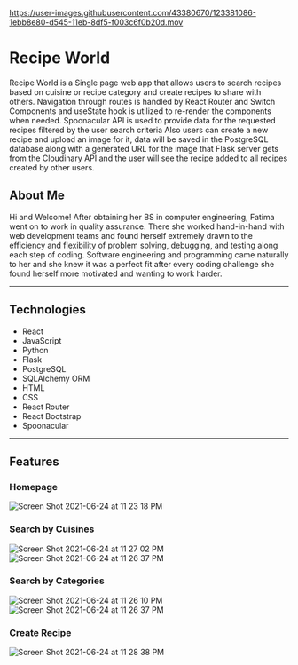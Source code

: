 

https://user-images.githubusercontent.com/43380670/123381086-1ebb8e80-d545-11eb-8df5-f003c6f0b20d.mov


# Recipe World
Recipe World is a Single page web app that allows users to search recipes based on cuisine or recipe category and  create recipes to share with others.
Navigation through routes is handled by React Router and Switch Components and useState hook is utilized to re-render the components when needed.
Spoonacular API is used to provide data for the requested recipes filtered by the user search criteria Also users can create a new recipe and  upload an image for it, data will be saved in the PostgreSQL database along with a generated URL for the image that Flask server gets from the Cloudinary API and the user will see the recipe added to all recipes created by other users.


## About Me
Hi and Welcome! 
After obtaining her BS in computer engineering, Fatima went on to work in quality assurance. There she worked hand-in-hand with web development teams and found herself extremely drawn to the efficiency and flexibility of problem solving, debugging, and testing along each step of coding. Software engineering and programming came naturally to her and she knew it was a perfect fit after every coding challenge she found herself more motivated and wanting to work harder.

---
## Technologies
* React
* JavaScript
* Python
* Flask
* PostgreSQL
* SQLAlchemy ORM
* HTML
* CSS
* React Router
* React Bootstrap
* Spoonacular
---
## Features
### Homepage

![Screen Shot 2021-06-24 at 11 23 18 PM](https://user-images.githubusercontent.com/43380670/123379571-3134c880-d543-11eb-87cc-3db86db2dc47.png)

### Search by Cuisines

![Screen Shot 2021-06-24 at 11 27 02 PM](https://user-images.githubusercontent.com/43380670/123380311-23337780-d544-11eb-8508-25fe15dfb17c.png)
![Screen Shot 2021-06-24 at 11 26 37 PM](https://user-images.githubusercontent.com/43380670/123380337-2af31c00-d544-11eb-8469-75796d441365.png)

### Search by Categories

![Screen Shot 2021-06-24 at 11 26 10 PM](https://user-images.githubusercontent.com/43380670/123380363-32b2c080-d544-11eb-964f-8c946b122d2f.png)
![Screen Shot 2021-06-24 at 11 26 37 PM](https://user-images.githubusercontent.com/43380670/123380379-37777480-d544-11eb-8aa9-6dc9e081e8fa.png)

### Create Recipe

![Screen Shot 2021-06-24 at 11 28 38 PM](https://user-images.githubusercontent.com/43380670/123380428-478f5400-d544-11eb-8005-a5cb4f66234d.png)



